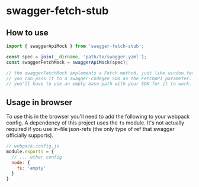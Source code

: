 # swagger-fetch-stub

## How to use

```typescript
import { swaggerApiMock } from 'swagger-fetch-stub';

const spec = join(__dirname, 'path/to/swagger.yaml');
const swaggerFetchMock = swaggerApiMock(spec);

// the swaggerFetchMock implements a Fetch method, just like window.fetch
// you can pass it to a swagger-codegen SDK as the FetchAPI parameter.
// you'll have to use an empty base-path with your SDK for it to work.
```

## Usage in browser

To use this in the browser you'll need to add the following to your webpack config.
A dependency of this project uses the `fs` module. It's not actually required if you
use in-file json-refs (the only type of ref that swagger officially supports).

```javascript
// webpack.config.js
module.exports = {
  // ... other config
  node: {
    fs: 'empty'
  }
}
```
